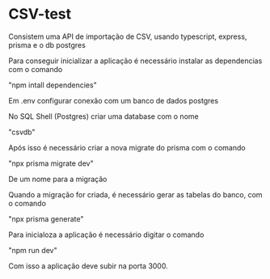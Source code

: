 # CSV-test

Consistem uma API de importação de CSV, usando typescript, express, prisma e o db postgres

Para conseguir inicializar a aplicação é necessário instalar as dependencias com o comando 

"npm intall dependencies"

Em .env configurar conexão com um banco de dados postgres

No SQL Shell (Postgres) criar uma database com o nome 

"csvdb"

Após isso é necessário criar a nova migrate do prisma com o comando 

"npx prisma migrate dev"

De um nome para a migração

Quando a migração for criada, é necessário gerar as tabelas do banco, com o comando 

"npx prisma generate"

Para inicialoza a aplicação é necessário digitar o comando 

"npm run dev"

Com isso a aplicação deve subir na porta 3000.

